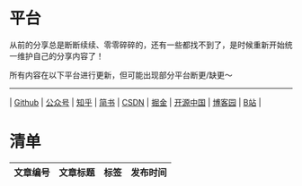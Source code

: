# 平台

从前的分享总是断断续续、零零碎碎的，还有一些都找不到了，是时候重新开始统一维护自己的分享内容了！

所有内容在以下平台进行更新，但可能出现部分平台断更/缺更～

---

| [Github](https://github.com/huguoqiang0520/mass)
| [公众号](https://github.com/huguoqiang0520/mass/blob/main/qrcode_for_wechat.jpg)
| [知乎](https://zhuanlan.zhihu.com/p/589607315)
| [简书](https://www.jianshu.com/p/c4fc719ba5ff)
| [CSDN](https://blog.csdn.net/u011757697/article/details/128201521)
| [掘金](https://juejin.cn/post/7173906258339037192)
| [开源中国](https://my.oschina.net/u/5780511/blog/5605093)
| [博客园](https://www.cnblogs.com/zhendegou/articles/16955019.html)
| [B站](https://space.bilibili.com/3493089656179223/article)
|

# 清单

|   文章编号    | 文章标题                            |     标签     |    发布时间    |
|:---------:|---------------------------------|:----------:|:----------:|
